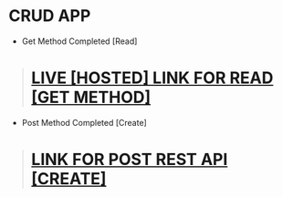 # CRUD APP
 - Get Method Completed [Read]
 ># [LIVE [HOSTED] LINK FOR READ [GET METHOD]](https://brijesh8128-crud-app.vercel.app/ "GET METHOD")

 - Post Method Completed [Create]
># [LINK FOR POST REST API [CREATE]](https://github.com/brijeshvadalia/Node-React-Starter/tree/master/ReactJS/crud_app/postRequest_App)